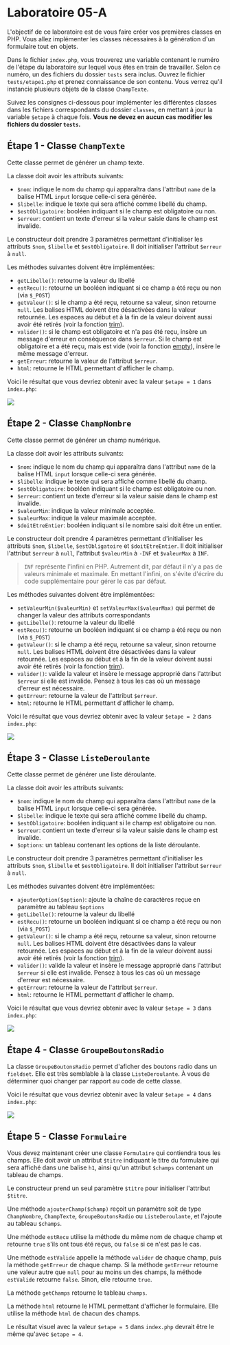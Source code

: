 # Laboratoire 05-A

L'objectif de ce laboratoire est de vous faire créer vos premières classes en PHP. Vous allez implémenter les classes nécessaires à la génération d'un formulaire tout en objets.

Dans le fichier `index.php`, vous trouverez une variable contenant le numéro de l'étape du laboratoire sur lequel vous êtes en train de travailler. Selon ce numéro, un des fichiers du dossier `tests` sera inclus. Ouvrez le fichier `tests/etape1.php` et prenez connaissance de son contenu. Vous verrez qu'il instancie plusieurs objets de la classe `ChampTexte`.

Suivez les consignes ci-dessous pour implémenter les différentes classes dans les fichiers correspondants du dossier `classes`, en mettant à jour la variable `$etape` à chaque fois. **Vous ne devez en aucun cas modifier les fichiers du dossier `tests`.**

## Étape 1 - Classe `ChampTexte`

Cette classe permet de générer un champ texte.

La classe doit avoir les attributs suivants:

* `$nom`: indique le nom du champ qui apparaîtra dans l'attribut `name` de la balise HTML `input` lorsque celle-ci sera générée.
* `$libelle`: indique le texte qui sera affiché comme libellé du champ.
* `$estObligatoire`: booléen indiquant si le champ est obligatoire ou non.
* `$erreur`: contient un texte d'erreur si la valeur saisie dans le champ est invalide.

Le constructeur doit prendre 3 paramètres permettant d'initialiser les attributs `$nom`, `$libelle` et `$estObligatoire`. Il doit initialiser l'attribut `$erreur` à `null`.

Les méthodes suivantes doivent être implémentées:

* `getLibelle()`: retourne la valeur du libellé
* `estRecu()`: retourne un booléen indiquant si ce champ a été reçu ou non (via `$_POST`)
* `getValeur()`: si le champ a été reçu, retourne sa valeur, sinon retourne `null`. Les balises HTML doivent être désactivées dans la valeur retournée. Les espaces au début et à la fin de la valeur doivent aussi avoir été retirés (voir la fonction [trim](https://www.php.net/manual/fr/function.trim.php)).
* `valider()`: si le champ est obligatoire et n'a pas été reçu, insère un message d'erreur en conséquence dans `$erreur`. Si le champ est obligatoire et a été reçu, mais est vide (voir la fonction [empty](https://www.php.net/manual/fr/function.empty.php)), insère le même message d'erreur.
* `getErreur`: retourne la valeur de l'attribut `$erreur`.
* `html`: retourne le HTML permettant d'afficher le champ.

Voici le résultat que vous devriez obtenir avec la valeur `$etape = 1` dans `index.php`:

![](images-readme/etape1.gif)

## Étape 2 - Classe `ChampNombre`

Cette classe permet de générer un champ numérique.

La classe doit avoir les attributs suivants:

* `$nom`: indique le nom du champ qui apparaîtra dans l'attribut `name` de la balise HTML `input` lorsque celle-ci sera générée.
* `$libelle`: indique le texte qui sera affiché comme libellé du champ.
* `$estObligatoire`: booléen indiquant si le champ est obligatoire ou non.
* `$erreur`: contient un texte d'erreur si la valeur saisie dans le champ est invalide.
* `$valeurMin`: indique la valeur minimale acceptée.
* `$valeurMax`: indique la valeur maximale acceptée.
* `$doitEtreEntier`: booléen indiquant si le nombre saisi doit être un entier.

Le constructeur doit prendre 4 paramètres permettant d'initialiser les attributs `$nom`, `$libelle`, `$estObligatoire` et `$doitEtreEntier`. Il doit initialiser l'attribut `$erreur` à `null`, l'attribut `$valeurMin` à `-INF` et `$valeurMax` à `INF`.
    
> `INF` représente l'infini en PHP. Autrement dit, par défaut il n'y a pas de valeurs minimale et maximale. En mettant l'infini, on s'évite d'écrire du code supplémentaire pour gérer le cas par défaut.

Les méthodes suivantes doivent être implémentées:

* `setValeurMin($valeurMin)` et `setValeurMax($valeurMax)` qui permet de changer la valeur des attributs correspondants
* `getLibelle()`: retourne la valeur du libellé
* `estRecu()`: retourne un booléen indiquant si ce champ a été reçu ou non (via `$_POST`)
* `getValeur()`: si le champ a été reçu, retourne sa valeur, sinon retourne `null`. Les balises HTML doivent être désactivées dans la valeur retournée. Les espaces au début et à la fin de la valeur doivent aussi avoir été retirés (voir la fonction [trim](https://www.php.net/manual/fr/function.trim.php)).
* `valider()`: valide la valeur et insère le message approprié dans l'attribut `$erreur` si elle est invalide. Pensez à tous les cas où un message d'erreur est nécessaire.
* `getErreur`: retourne la valeur de l'attribut `$erreur`.
* `html`: retourne le HTML permettant d'afficher le champ.

Voici le résultat que vous devriez obtenir avec la valeur `$etape = 2` dans `index.php`:

![](images-readme/etape2.gif)

## Étape 3 - Classe `ListeDeroulante`

Cette classe permet de générer une liste déroulante.

La classe doit avoir les attributs suivants:

* `$nom`: indique le nom du champ qui apparaîtra dans l'attribut `name` de la balise HTML `input` lorsque celle-ci sera générée.
* `$libelle`: indique le texte qui sera affiché comme libellé du champ.
* `$estObligatoire`: booléen indiquant si le champ est obligatoire ou non.
* `$erreur`: contient un texte d'erreur si la valeur saisie dans le champ est invalide.
* `$options`: un tableau contenant les options de la liste déroulante.

Le constructeur doit prendre 3 paramètres permettant d'initialiser les attributs `$nom`, `$libelle` et `$estObligatoire`. Il doit initialiser l'attribut `$erreur` à `null`.

Les méthodes suivantes doivent être implémentées:

* `ajouterOption($option)`: ajoute la chaîne de caractères reçue en paramètre au tableau `$options`
* `getLibelle()`: retourne la valeur du libellé
* `estRecu()`: retourne un booléen indiquant si ce champ a été reçu ou non (via `$_POST`)
* `getValeur()`: si le champ a été reçu, retourne sa valeur, sinon retourne `null`. Les balises HTML doivent être désactivées dans la valeur retournée. Les espaces au début et à la fin de la valeur doivent aussi avoir été retirés (voir la fonction [trim](https://www.php.net/manual/fr/function.trim.php)).
* `valider()`: valide la valeur et insère le message approprié dans l'attribut `$erreur` si elle est invalide. Pensez à tous les cas où un message d'erreur est nécessaire.
* `getErreur`: retourne la valeur de l'attribut `$erreur`.
* `html`: retourne le HTML permettant d'afficher le champ.

Voici le résultat que vous devriez obtenir avec la valeur `$etape = 3` dans `index.php`:

![](images-readme/etape3.gif)

## Étape 4 - Classe `GroupeBoutonsRadio`

La classe `GroupeBoutonsRadio` permet d'aficher des boutons radio dans un `fieldset`. Elle est très semblable à la classe `ListeDeroulante`. À vous de déterminer quoi changer par rapport au code de cette classe.

Voici le résultat que vous devriez obtenir avec la valeur `$etape = 4` dans `index.php`:

![](images-readme/etape4.gif)

## Étape 5 - Classe `Formulaire`

Vous devez maintenant créer une classe `Formulaire` qui contiendra tous les champs. Elle doit avoir un attribut `$titre` indiquant le titre du formulaire qui sera affiché dans une balise `h1`, ainsi qu'un attribut `$champs` contenant un tableau de champs.

Le constructeur prend un seul paramètre `$titre` pour initialiser l'attribut `$titre`.

Une méthode `ajouterChamp($champ)` reçoit un paramètre soit de type `ChampNombre`, `ChampTexte`, `GroupeBoutonsRadio` ou `ListeDeroulante`, et l'ajoute au tableau `$champs`.

Une méthode `estRecu` utilise la méthode du même nom de chaque champ et retourne  `true` s'ils ont tous été reçus, ou `false` si ce n'est pas le cas.

Une méthode `estValide` appelle la méthode `valider` de chaque champ, puis la méthode `getErreur` de chaque champ. Si la méthode `getErreur` retourne une valeur autre que `null` pour au moins un des champs, la méthode `estValide` retourne `false`. Sinon, elle retourne `true`.

La méthode `getChamps` retourne le tableau `champs`.

La méthode `html` retourne le HTML permettant d'afficher le formulaire. Elle utilise la méthode `html` de chacun des champs.

Le résultat visuel avec la valeur `$etape = 5` dans `index.php` devrait être le même qu'avec `$etape = 4`.
